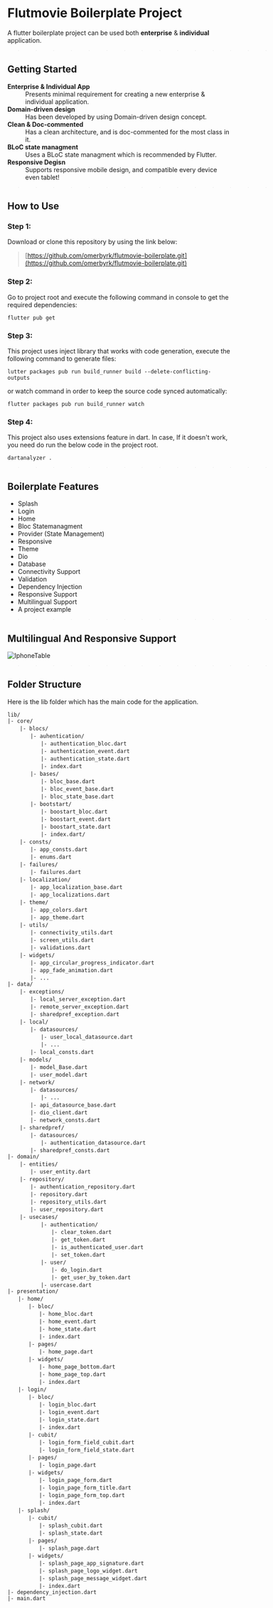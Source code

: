 # Flutmovie Boilerplate Project
A flutter boilerplate project can be used both <b>enterprise</b> & <b>individual</b> application.

>>>>>>>>>>>>>>> ---
## Getting Started

<dl>
  <dt><b>Enterprise & Individual App </b></dt>
  <dd>Presents minimal requirement for creating a new enterprise & individual application.</dd>
  <dt> <b>Domain-driven design </b></dt>
  <dd>Has been developed by using Domain-driven design concept. </dd>
  <dt> <b>Clean & Doc-commented</b> </dt>
  <dd>Has a clean architecture, and is doc-commented for the most class in it.  </dd>
  <dt> <b>BLoC state managment</b> </dt>
  <dd>Uses a BLoC state managment which is recommended by Flutter.</dd>
  <dt> <b>Responsive Degisn</b> </dt>
  <dd>Supports responsive mobile design, and compatible every device even tablet!</dd>
</dl>

>>>>>>>>>>>>>>> ---

## How to Use

### Step 1:
Download or clone this repository by using the link below:

> [https://github.com/omerbyrk/flutmovie-boilerplate.git](https://github.com/omerbyrk/flutmovie-boilerplate.git)

### Step 2:

Go to project root and execute the following command in console to get the required dependencies:

`flutter pub get`

### Step 3:

This project uses inject library that works with code generation, execute the following command to generate files:

`lutter packages pub run build_runner build --delete-conflicting-outputs`

or watch command in order to keep the source code synced automatically:

`flutter packages pub run build_runner watch`

### Step 4:

This project also uses extensions feature in dart. In case, If it doesn't work, you need do run the below code in the project root.

`dartanalyzer .`

>>>>>>>>>>>>>>> ---

## Boilerplate Features


* Splash
* Login
* Home
* Bloc Statemanagment
* Provider (State Management)
* Responsive
* Theme
* Dio
* Database
* Connectivity Support
* Validation
* Dependency Injection
* Responsive Support
* Multilingual Support
* A project example

>>>>>>>>>>>>>>> ---
## Multilingual And Responsive  Support
![IphoneTable](https://media.giphy.com/media/h4wzDbG3GPzCkyLOW6/giphy.gif)
>>>>>>>>>>>>>>> ---

## Folder Structure

Here is the lib folder which has the main code for the application.

`lib/` <br />
`|- core/`<br />
&nbsp;&nbsp;&nbsp;&nbsp;&nbsp;&nbsp; `|- blocs/`<br />
&nbsp;&nbsp;&nbsp;&nbsp;&nbsp;&nbsp;&nbsp;&nbsp;&nbsp;&nbsp;&nbsp;&nbsp; `|- auhentication/`<br />
&nbsp;&nbsp;&nbsp;&nbsp;&nbsp;&nbsp;&nbsp;&nbsp;&nbsp;&nbsp;&nbsp;&nbsp;&nbsp;&nbsp;&nbsp;&nbsp;&nbsp;&nbsp; `|- authentication_bloc.dart`<br />
&nbsp;&nbsp;&nbsp;&nbsp;&nbsp;&nbsp;&nbsp;&nbsp;&nbsp;&nbsp;&nbsp;&nbsp;&nbsp;&nbsp;&nbsp;&nbsp;&nbsp;&nbsp; `|- authentication_event.dart`<br />
&nbsp;&nbsp;&nbsp;&nbsp;&nbsp;&nbsp;&nbsp;&nbsp;&nbsp;&nbsp;&nbsp;&nbsp;&nbsp;&nbsp;&nbsp;&nbsp;&nbsp;&nbsp; `|- authentication_state.dart`<br />
&nbsp;&nbsp;&nbsp;&nbsp;&nbsp;&nbsp;&nbsp;&nbsp;&nbsp;&nbsp;&nbsp;&nbsp;&nbsp;&nbsp;&nbsp;&nbsp;&nbsp;&nbsp; `|- index.dart` <br/>
&nbsp;&nbsp;&nbsp;&nbsp;&nbsp;&nbsp;&nbsp;&nbsp;&nbsp;&nbsp;&nbsp;&nbsp; `|- bases/`<br />
&nbsp;&nbsp;&nbsp;&nbsp;&nbsp;&nbsp;&nbsp;&nbsp;&nbsp;&nbsp;&nbsp;&nbsp;&nbsp;&nbsp;&nbsp;&nbsp;&nbsp;&nbsp; `|- bloc_base.dart` <br/>
&nbsp;&nbsp;&nbsp;&nbsp;&nbsp;&nbsp;&nbsp;&nbsp;&nbsp;&nbsp;&nbsp;&nbsp;&nbsp;&nbsp;&nbsp;&nbsp;&nbsp;&nbsp; `|- bloc_event_base.dart` <br/>
&nbsp;&nbsp;&nbsp;&nbsp;&nbsp;&nbsp;&nbsp;&nbsp;&nbsp;&nbsp;&nbsp;&nbsp;&nbsp;&nbsp;&nbsp;&nbsp;&nbsp;&nbsp; `|- bloc_state_base.dart` <br/>
&nbsp;&nbsp;&nbsp;&nbsp;&nbsp;&nbsp;&nbsp;&nbsp;&nbsp;&nbsp;&nbsp;&nbsp; `|- bootstart/`<br />
&nbsp;&nbsp;&nbsp;&nbsp;&nbsp;&nbsp;&nbsp;&nbsp;&nbsp;&nbsp;&nbsp;&nbsp;&nbsp;&nbsp;&nbsp;&nbsp;&nbsp;&nbsp; `|- boostart_bloc.dart` <br/>
&nbsp;&nbsp;&nbsp;&nbsp;&nbsp;&nbsp;&nbsp;&nbsp;&nbsp;&nbsp;&nbsp;&nbsp;&nbsp;&nbsp;&nbsp;&nbsp;&nbsp;&nbsp; `|- boostart_event.dart` <br/>
&nbsp;&nbsp;&nbsp;&nbsp;&nbsp;&nbsp;&nbsp;&nbsp;&nbsp;&nbsp;&nbsp;&nbsp;&nbsp;&nbsp;&nbsp;&nbsp;&nbsp;&nbsp; `|- boostart_state.dart` <br/>
&nbsp;&nbsp;&nbsp;&nbsp;&nbsp;&nbsp;&nbsp;&nbsp;&nbsp;&nbsp;&nbsp;&nbsp;&nbsp;&nbsp;&nbsp;&nbsp;&nbsp;&nbsp; `|- index.dart/` <br/>
&nbsp;&nbsp;&nbsp;&nbsp;&nbsp;&nbsp; `|- consts/`<br />
&nbsp;&nbsp;&nbsp;&nbsp;&nbsp;&nbsp;&nbsp;&nbsp;&nbsp;&nbsp;&nbsp;&nbsp; `|- app_consts.dart`<br />
&nbsp;&nbsp;&nbsp;&nbsp;&nbsp;&nbsp;&nbsp;&nbsp;&nbsp;&nbsp;&nbsp;&nbsp; `|- enums.dart`<br />
&nbsp;&nbsp;&nbsp;&nbsp;&nbsp;&nbsp; `|- failures/`<br />
&nbsp;&nbsp;&nbsp;&nbsp;&nbsp;&nbsp;&nbsp;&nbsp;&nbsp;&nbsp;&nbsp;&nbsp; `|- failures.dart`<br />
&nbsp;&nbsp;&nbsp;&nbsp;&nbsp;&nbsp; `|- localization/`<br />
&nbsp;&nbsp;&nbsp;&nbsp;&nbsp;&nbsp;&nbsp;&nbsp;&nbsp;&nbsp;&nbsp;&nbsp; `|- app_localization_base.dart`<br />
&nbsp;&nbsp;&nbsp;&nbsp;&nbsp;&nbsp;&nbsp;&nbsp;&nbsp;&nbsp;&nbsp;&nbsp; `|- app_localizations.dart`<br />
&nbsp;&nbsp;&nbsp;&nbsp;&nbsp;&nbsp; `|- theme/`<br />
&nbsp;&nbsp;&nbsp;&nbsp;&nbsp;&nbsp;&nbsp;&nbsp;&nbsp;&nbsp;&nbsp;&nbsp; `|- app_colors.dart`<br />
&nbsp;&nbsp;&nbsp;&nbsp;&nbsp;&nbsp;&nbsp;&nbsp;&nbsp;&nbsp;&nbsp;&nbsp; `|- app_theme.dart`<br />
&nbsp;&nbsp;&nbsp;&nbsp;&nbsp;&nbsp; `|- utils/`<br />
&nbsp;&nbsp;&nbsp;&nbsp;&nbsp;&nbsp;&nbsp;&nbsp;&nbsp;&nbsp;&nbsp;&nbsp; `|- connectivity_utils.dart`<br />
&nbsp;&nbsp;&nbsp;&nbsp;&nbsp;&nbsp;&nbsp;&nbsp;&nbsp;&nbsp;&nbsp;&nbsp; `|- screen_utils.dart`<br />
&nbsp;&nbsp;&nbsp;&nbsp;&nbsp;&nbsp;&nbsp;&nbsp;&nbsp;&nbsp;&nbsp;&nbsp; `|- validations.dart`<br />
&nbsp;&nbsp;&nbsp;&nbsp;&nbsp;&nbsp; `|- widgets/`<br />
&nbsp;&nbsp;&nbsp;&nbsp;&nbsp;&nbsp;&nbsp;&nbsp;&nbsp;&nbsp;&nbsp;&nbsp; `|- app_circular_progress_indicator.dart`<br />
&nbsp;&nbsp;&nbsp;&nbsp;&nbsp;&nbsp;&nbsp;&nbsp;&nbsp;&nbsp;&nbsp;&nbsp; `|- app_fade_animation.dart`<br />
&nbsp;&nbsp;&nbsp;&nbsp;&nbsp;&nbsp;&nbsp;&nbsp;&nbsp;&nbsp;&nbsp;&nbsp; `|- ...`<br />
`|- data/`<br />
&nbsp;&nbsp;&nbsp;&nbsp;&nbsp;&nbsp; `|- exceptions/`<br />
&nbsp;&nbsp;&nbsp;&nbsp;&nbsp;&nbsp;&nbsp;&nbsp;&nbsp;&nbsp;&nbsp;&nbsp; `|- local_server_exception.dart`<br />
&nbsp;&nbsp;&nbsp;&nbsp;&nbsp;&nbsp;&nbsp;&nbsp;&nbsp;&nbsp;&nbsp;&nbsp; `|- remote_server_exception.dart`<br />
&nbsp;&nbsp;&nbsp;&nbsp;&nbsp;&nbsp;&nbsp;&nbsp;&nbsp;&nbsp;&nbsp;&nbsp; `|- sharedpref_exception.dart`<br />
&nbsp;&nbsp;&nbsp;&nbsp;&nbsp;&nbsp; `|- local/`<br />
&nbsp;&nbsp;&nbsp;&nbsp;&nbsp;&nbsp;&nbsp;&nbsp;&nbsp;&nbsp;&nbsp;&nbsp; `|- datasources/`<br />
&nbsp;&nbsp;&nbsp;&nbsp;&nbsp;&nbsp;&nbsp;&nbsp;&nbsp;&nbsp;&nbsp;&nbsp;&nbsp;&nbsp;&nbsp;&nbsp;&nbsp;&nbsp; `|- user_local_datasource.dart` <br/>
&nbsp;&nbsp;&nbsp;&nbsp;&nbsp;&nbsp;&nbsp;&nbsp;&nbsp;&nbsp;&nbsp;&nbsp;&nbsp;&nbsp;&nbsp;&nbsp;&nbsp;&nbsp; `|- ...` <br/>
&nbsp;&nbsp;&nbsp;&nbsp;&nbsp;&nbsp;&nbsp;&nbsp;&nbsp;&nbsp;&nbsp;&nbsp; `|- local_consts.dart`<br />
&nbsp;&nbsp;&nbsp;&nbsp;&nbsp;&nbsp; `|- models/`<br />
&nbsp;&nbsp;&nbsp;&nbsp;&nbsp;&nbsp;&nbsp;&nbsp;&nbsp;&nbsp;&nbsp;&nbsp; `|- model_Base.dart`<br />
&nbsp;&nbsp;&nbsp;&nbsp;&nbsp;&nbsp;&nbsp;&nbsp;&nbsp;&nbsp;&nbsp;&nbsp; `|- user_model.dart`<br />
&nbsp;&nbsp;&nbsp;&nbsp;&nbsp;&nbsp; `|- network/`<br />
&nbsp;&nbsp;&nbsp;&nbsp;&nbsp;&nbsp;&nbsp;&nbsp;&nbsp;&nbsp;&nbsp;&nbsp; `|- datasources/`<br />
&nbsp;&nbsp;&nbsp;&nbsp;&nbsp;&nbsp;&nbsp;&nbsp;&nbsp;&nbsp;&nbsp;&nbsp;&nbsp;&nbsp;&nbsp;&nbsp;&nbsp;&nbsp; `|- ...` <br/>
&nbsp;&nbsp;&nbsp;&nbsp;&nbsp;&nbsp;&nbsp;&nbsp;&nbsp;&nbsp;&nbsp;&nbsp; `|- api_datasource_base.dart`<br />
&nbsp;&nbsp;&nbsp;&nbsp;&nbsp;&nbsp;&nbsp;&nbsp;&nbsp;&nbsp;&nbsp;&nbsp; `|- dio_client.dart`<br />
&nbsp;&nbsp;&nbsp;&nbsp;&nbsp;&nbsp;&nbsp;&nbsp;&nbsp;&nbsp;&nbsp;&nbsp; `|- network_consts.dart`<br />
&nbsp;&nbsp;&nbsp;&nbsp;&nbsp;&nbsp; `|- sharedpref/`<br />
&nbsp;&nbsp;&nbsp;&nbsp;&nbsp;&nbsp;&nbsp;&nbsp;&nbsp;&nbsp;&nbsp;&nbsp; `|- datasources/`<br />
&nbsp;&nbsp;&nbsp;&nbsp;&nbsp;&nbsp;&nbsp;&nbsp;&nbsp;&nbsp;&nbsp;&nbsp;&nbsp;&nbsp;&nbsp;&nbsp;&nbsp;&nbsp; `|- authentication_datasource.dart` <br/>
&nbsp;&nbsp;&nbsp;&nbsp;&nbsp;&nbsp;&nbsp;&nbsp;&nbsp;&nbsp;&nbsp;&nbsp; `|- sharedpref_consts.dart`<br />
`|- domain/`<br />
&nbsp;&nbsp;&nbsp;&nbsp;&nbsp;&nbsp; `|- entities/`<br />
&nbsp;&nbsp;&nbsp;&nbsp;&nbsp;&nbsp;&nbsp;&nbsp;&nbsp;&nbsp;&nbsp;&nbsp; `|- user_entity.dart` <br/>
&nbsp;&nbsp;&nbsp;&nbsp;&nbsp;&nbsp; `|- repository/`<br />
&nbsp;&nbsp;&nbsp;&nbsp;&nbsp;&nbsp;&nbsp;&nbsp;&nbsp;&nbsp;&nbsp;&nbsp;  `|- authentication_repository.dart` <br/>
&nbsp;&nbsp;&nbsp;&nbsp;&nbsp;&nbsp;&nbsp;&nbsp;&nbsp;&nbsp;&nbsp;&nbsp;  `|- repository.dart` <br/>
&nbsp;&nbsp;&nbsp;&nbsp;&nbsp;&nbsp;&nbsp;&nbsp;&nbsp;&nbsp;&nbsp;&nbsp;  `|- repository_utils.dart` <br/>
&nbsp;&nbsp;&nbsp;&nbsp;&nbsp;&nbsp;&nbsp;&nbsp;&nbsp;&nbsp;&nbsp;&nbsp;  `|- user_repository.dart` <br/>
&nbsp;&nbsp;&nbsp;&nbsp;&nbsp;&nbsp; `|- usecases/`<br />
&nbsp;&nbsp;&nbsp;&nbsp;&nbsp;&nbsp;&nbsp;&nbsp;&nbsp;&nbsp;&nbsp;&nbsp;&nbsp;&nbsp;&nbsp;&nbsp;&nbsp;&nbsp; `|- authentication/` <br/>
&nbsp;&nbsp;&nbsp;&nbsp;&nbsp;&nbsp;&nbsp;&nbsp;&nbsp;&nbsp;&nbsp;&nbsp;&nbsp;&nbsp;&nbsp;&nbsp;&nbsp;&nbsp;&nbsp;&nbsp;&nbsp;&nbsp;&nbsp;&nbsp; `|- clear_token.dart` <br/>
&nbsp;&nbsp;&nbsp;&nbsp;&nbsp;&nbsp;&nbsp;&nbsp;&nbsp;&nbsp;&nbsp;&nbsp;&nbsp;&nbsp;&nbsp;&nbsp;&nbsp;&nbsp;&nbsp;&nbsp;&nbsp;&nbsp;&nbsp;&nbsp; `|- get_token.dart` <br/>
&nbsp;&nbsp;&nbsp;&nbsp;&nbsp;&nbsp;&nbsp;&nbsp;&nbsp;&nbsp;&nbsp;&nbsp;&nbsp;&nbsp;&nbsp;&nbsp;&nbsp;&nbsp;&nbsp;&nbsp;&nbsp;&nbsp;&nbsp;&nbsp; `|- is_authenticated_user.dart` <br/>
&nbsp;&nbsp;&nbsp;&nbsp;&nbsp;&nbsp;&nbsp;&nbsp;&nbsp;&nbsp;&nbsp;&nbsp;&nbsp;&nbsp;&nbsp;&nbsp;&nbsp;&nbsp;&nbsp;&nbsp;&nbsp;&nbsp;&nbsp;&nbsp; `|- set_token.dart` <br/>
&nbsp;&nbsp;&nbsp;&nbsp;&nbsp;&nbsp;&nbsp;&nbsp;&nbsp;&nbsp;&nbsp;&nbsp;&nbsp;&nbsp;&nbsp;&nbsp;&nbsp;&nbsp; `|- user/` <br/>
&nbsp;&nbsp;&nbsp;&nbsp;&nbsp;&nbsp;&nbsp;&nbsp;&nbsp;&nbsp;&nbsp;&nbsp;&nbsp;&nbsp;&nbsp;&nbsp;&nbsp;&nbsp;&nbsp;&nbsp;&nbsp;&nbsp;&nbsp;&nbsp; `|- do_login.dart` <br/>
&nbsp;&nbsp;&nbsp;&nbsp;&nbsp;&nbsp;&nbsp;&nbsp;&nbsp;&nbsp;&nbsp;&nbsp;&nbsp;&nbsp;&nbsp;&nbsp;&nbsp;&nbsp;&nbsp;&nbsp;&nbsp;&nbsp;&nbsp;&nbsp; `|- get_user_by_token.dart` <br/>
&nbsp;&nbsp;&nbsp;&nbsp;&nbsp;&nbsp;&nbsp;&nbsp;&nbsp;&nbsp;&nbsp;&nbsp;&nbsp;&nbsp;&nbsp;&nbsp;&nbsp;&nbsp; `|- usercase.dart` <br/>
`|- presentation/`<br />
&nbsp;&nbsp;&nbsp;&nbsp;&nbsp; `|- home/` <br/>
&nbsp;&nbsp;&nbsp;&nbsp;&nbsp;&nbsp;&nbsp;&nbsp;&nbsp;&nbsp;&nbsp; `|- bloc/` <br/>
&nbsp;&nbsp;&nbsp;&nbsp;&nbsp;&nbsp;&nbsp;&nbsp;&nbsp;&nbsp;&nbsp;&nbsp;&nbsp;&nbsp;&nbsp;&nbsp;&nbsp; `|- home_bloc.dart` <br/>
&nbsp;&nbsp;&nbsp;&nbsp;&nbsp;&nbsp;&nbsp;&nbsp;&nbsp;&nbsp;&nbsp;&nbsp;&nbsp;&nbsp;&nbsp;&nbsp;&nbsp; `|- home_event.dart` <br/>
&nbsp;&nbsp;&nbsp;&nbsp;&nbsp;&nbsp;&nbsp;&nbsp;&nbsp;&nbsp;&nbsp;&nbsp;&nbsp;&nbsp;&nbsp;&nbsp;&nbsp; `|- home_state.dart` <br/>
&nbsp;&nbsp;&nbsp;&nbsp;&nbsp;&nbsp;&nbsp;&nbsp;&nbsp;&nbsp;&nbsp;&nbsp;&nbsp;&nbsp;&nbsp;&nbsp;&nbsp; `|- index.dart` <br/>
&nbsp;&nbsp;&nbsp;&nbsp;&nbsp;&nbsp;&nbsp;&nbsp;&nbsp;&nbsp;&nbsp; `|- pages/` <br/>
&nbsp;&nbsp;&nbsp;&nbsp;&nbsp;&nbsp;&nbsp;&nbsp;&nbsp;&nbsp;&nbsp;&nbsp;&nbsp;&nbsp;&nbsp;&nbsp;&nbsp; `|- home_page.dart` <br/>
&nbsp;&nbsp;&nbsp;&nbsp;&nbsp;&nbsp;&nbsp;&nbsp;&nbsp;&nbsp;&nbsp; `|- widgets/` <br/>
&nbsp;&nbsp;&nbsp;&nbsp;&nbsp;&nbsp;&nbsp;&nbsp;&nbsp;&nbsp;&nbsp;&nbsp;&nbsp;&nbsp;&nbsp;&nbsp;&nbsp; `|- home_page_bottom.dart` <br/>
&nbsp;&nbsp;&nbsp;&nbsp;&nbsp;&nbsp;&nbsp;&nbsp;&nbsp;&nbsp;&nbsp;&nbsp;&nbsp;&nbsp;&nbsp;&nbsp;&nbsp; `|- home_page_top.dart` <br/>
&nbsp;&nbsp;&nbsp;&nbsp;&nbsp;&nbsp;&nbsp;&nbsp;&nbsp;&nbsp;&nbsp;&nbsp;&nbsp;&nbsp;&nbsp;&nbsp;&nbsp; `|- index.dart` <br/>
&nbsp;&nbsp;&nbsp;&nbsp;&nbsp; `|- login/` <br/>
&nbsp;&nbsp;&nbsp;&nbsp;&nbsp;&nbsp;&nbsp;&nbsp;&nbsp;&nbsp;&nbsp; `|- bloc/` <br/>
&nbsp;&nbsp;&nbsp;&nbsp;&nbsp;&nbsp;&nbsp;&nbsp;&nbsp;&nbsp;&nbsp;&nbsp;&nbsp;&nbsp;&nbsp;&nbsp;&nbsp; `|- login_bloc.dart` <br/>
&nbsp;&nbsp;&nbsp;&nbsp;&nbsp;&nbsp;&nbsp;&nbsp;&nbsp;&nbsp;&nbsp;&nbsp;&nbsp;&nbsp;&nbsp;&nbsp;&nbsp; `|- login_event.dart` <br/>
&nbsp;&nbsp;&nbsp;&nbsp;&nbsp;&nbsp;&nbsp;&nbsp;&nbsp;&nbsp;&nbsp;&nbsp;&nbsp;&nbsp;&nbsp;&nbsp;&nbsp; `|- login_state.dart` <br/>
&nbsp;&nbsp;&nbsp;&nbsp;&nbsp;&nbsp;&nbsp;&nbsp;&nbsp;&nbsp;&nbsp;&nbsp;&nbsp;&nbsp;&nbsp;&nbsp;&nbsp; `|- index.dart` <br/>
&nbsp;&nbsp;&nbsp;&nbsp;&nbsp;&nbsp;&nbsp;&nbsp;&nbsp;&nbsp;&nbsp; `|- cubit/` <br/>
&nbsp;&nbsp;&nbsp;&nbsp;&nbsp;&nbsp;&nbsp;&nbsp;&nbsp;&nbsp;&nbsp;&nbsp;&nbsp;&nbsp;&nbsp;&nbsp;&nbsp; `|- login_form_field_cubit.dart` <br/>
&nbsp;&nbsp;&nbsp;&nbsp;&nbsp;&nbsp;&nbsp;&nbsp;&nbsp;&nbsp;&nbsp;&nbsp;&nbsp;&nbsp;&nbsp;&nbsp;&nbsp; `|- login_form_field_state.dart` <br/>
&nbsp;&nbsp;&nbsp;&nbsp;&nbsp;&nbsp;&nbsp;&nbsp;&nbsp;&nbsp;&nbsp; `|- pages/` <br/>
&nbsp;&nbsp;&nbsp;&nbsp;&nbsp;&nbsp;&nbsp;&nbsp;&nbsp;&nbsp;&nbsp;&nbsp;&nbsp;&nbsp;&nbsp;&nbsp;&nbsp; `|- login_page.dart` <br/>
&nbsp;&nbsp;&nbsp;&nbsp;&nbsp;&nbsp;&nbsp;&nbsp;&nbsp;&nbsp;&nbsp; `|- widgets/` <br/>
&nbsp;&nbsp;&nbsp;&nbsp;&nbsp;&nbsp;&nbsp;&nbsp;&nbsp;&nbsp;&nbsp;&nbsp;&nbsp;&nbsp;&nbsp;&nbsp;&nbsp; `|- login_page_form.dart` <br/>
&nbsp;&nbsp;&nbsp;&nbsp;&nbsp;&nbsp;&nbsp;&nbsp;&nbsp;&nbsp;&nbsp;&nbsp;&nbsp;&nbsp;&nbsp;&nbsp;&nbsp; `|- login_page_form_title.dart` <br/>
&nbsp;&nbsp;&nbsp;&nbsp;&nbsp;&nbsp;&nbsp;&nbsp;&nbsp;&nbsp;&nbsp;&nbsp;&nbsp;&nbsp;&nbsp;&nbsp;&nbsp; `|- login_page_form_top.dart` <br/>
&nbsp;&nbsp;&nbsp;&nbsp;&nbsp;&nbsp;&nbsp;&nbsp;&nbsp;&nbsp;&nbsp;&nbsp;&nbsp;&nbsp;&nbsp;&nbsp;&nbsp; `|- index.dart` <br/>
&nbsp;&nbsp;&nbsp;&nbsp;&nbsp; `|- splash/` <br/>
&nbsp;&nbsp;&nbsp;&nbsp;&nbsp;&nbsp;&nbsp;&nbsp;&nbsp;&nbsp;&nbsp; `|- cubit/` <br/>
&nbsp;&nbsp;&nbsp;&nbsp;&nbsp;&nbsp;&nbsp;&nbsp;&nbsp;&nbsp;&nbsp;&nbsp;&nbsp;&nbsp;&nbsp;&nbsp;&nbsp; `|- splash_cubit.dart` <br/>
&nbsp;&nbsp;&nbsp;&nbsp;&nbsp;&nbsp;&nbsp;&nbsp;&nbsp;&nbsp;&nbsp;&nbsp;&nbsp;&nbsp;&nbsp;&nbsp;&nbsp; `|- splash_state.dart` <br/>
&nbsp;&nbsp;&nbsp;&nbsp;&nbsp;&nbsp;&nbsp;&nbsp;&nbsp;&nbsp;&nbsp; `|- pages/` <br/>
&nbsp;&nbsp;&nbsp;&nbsp;&nbsp;&nbsp;&nbsp;&nbsp;&nbsp;&nbsp;&nbsp;&nbsp;&nbsp;&nbsp;&nbsp;&nbsp;&nbsp; `|- splash_page.dart` <br/>
&nbsp;&nbsp;&nbsp;&nbsp;&nbsp;&nbsp;&nbsp;&nbsp;&nbsp;&nbsp;&nbsp; `|- widgets/` <br/>
&nbsp;&nbsp;&nbsp;&nbsp;&nbsp;&nbsp;&nbsp;&nbsp;&nbsp;&nbsp;&nbsp;&nbsp;&nbsp;&nbsp;&nbsp;&nbsp;&nbsp; `|- splash_page_app_signature.dart` <br/>
&nbsp;&nbsp;&nbsp;&nbsp;&nbsp;&nbsp;&nbsp;&nbsp;&nbsp;&nbsp;&nbsp;&nbsp;&nbsp;&nbsp;&nbsp;&nbsp;&nbsp; `|- splash_page_logo_widget.dart` <br/>
&nbsp;&nbsp;&nbsp;&nbsp;&nbsp;&nbsp;&nbsp;&nbsp;&nbsp;&nbsp;&nbsp;&nbsp;&nbsp;&nbsp;&nbsp;&nbsp;&nbsp; `|- splash_page_message_widget.dart` <br/>
&nbsp;&nbsp;&nbsp;&nbsp;&nbsp;&nbsp;&nbsp;&nbsp;&nbsp;&nbsp;&nbsp;&nbsp;&nbsp;&nbsp;&nbsp;&nbsp;&nbsp; `|- index.dart` <br/>
`|- dependency_injection.dart` <br/>
`|- main.dart` <br/>









